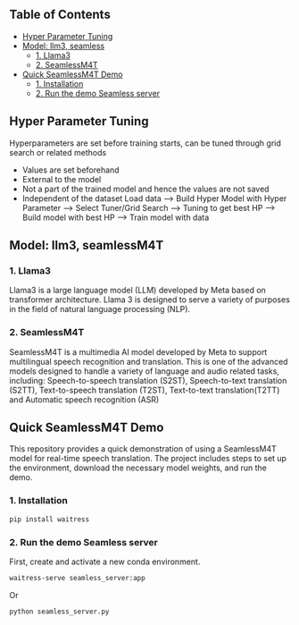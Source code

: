 ## Table of Contents
- [Hyper Parameter Tuning](#hyper-parameter-tuning)
- [Model: llm3, seamless](#model-llm3-seamlessM4T)
  - [1. Llama3](#1-llama3)
  - [2. SeamlessM4T](#2-seamlessM4T)
- [Quick SeamlessM4T Demo](#quick-SeamlessM4T-demo)
  - [1. Installation](#1-installation)
  - [2. Run the demo Seamless server](#2-run-the-demo-seamless-server)

## Hyper Parameter Tuning
Hyperparameters are set before training starts, can be tuned through grid search or related methods
- Values are set beforehand
- External to the model
- Not a part of the trained model and hence the values are not saved
- Independent of the dataset
Load data --> Build Hyper Model with Hyper Parameter --> Select Tuner/Grid Search --> Tuning to get best HP --> Build model with best HP --> Train model with data
## Model: llm3, seamlessM4T
### 1. Llama3
Llama3 is a large language model (LLM) developed by Meta based on transformer architecture. Llama 3 is designed to serve a variety of purposes in the field of natural language processing (NLP).

### 2. SeamlessM4T
SeamlessM4T is a multimedia AI model developed by Meta to support multilingual speech recognition and translation. This is one of the advanced models designed to handle a variety of language and audio related tasks, including: Speech-to-speech translation (S2ST), Speech-to-text translation (S2TT), Text-to-speech translation (T2ST), Text-to-text translation(T2TT) and Automatic speech recognition (ASR) 
## Quick SeamlessM4T Demo
This repository provides a quick demonstration of using a SeamlessM4T model for real-time speech translation. The project includes steps to set up the environment, download the necessary model weights, and run the demo.

### 1. Installation
```bash
pip install waitress
```
### 2. Run the demo Seamless server
First, create and activate a new conda environment.

```bash
waitress-serve seamless_server:app
```
Or

```bash
python seamless_server.py
```
